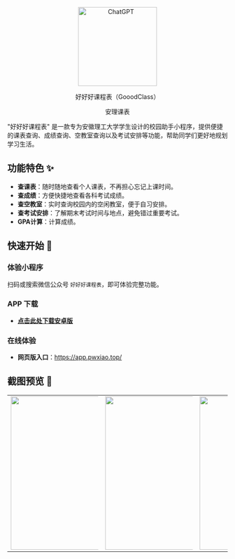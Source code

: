

<p align="center">
  <img width="180" src="https://cdn-app-icon2.pgyer.com/b/3/d/2/d/b3d2dac2b482b110ade2150e76c72124?x-oss-process=image/resize,m_lfit,h_120,w_120/format,jpg" alt="ChatGPT">
  <p align="center">好好好课程表（GooodClass）</p>
  <p align="center">安理课表</p>
</p>


"好好好课程表" 是一款专为安徽理工大学学生设计的校园助手小程序，提供便捷的课表查询、成绩查询、空教室查询以及考试安排等功能，帮助同学们更好地规划学习生活。

## 功能特色 ✨

- **查课表**：随时随地查看个人课表，不再担心忘记上课时间。
- **查成绩**：方便快捷地查看各科考试成绩。
- **查空教室**：实时查询校园内的空闲教室，便于自习安排。
- **查考试安排**：了解期末考试时间与地点，避免错过重要考试。
- **GPA计算**：计算成绩。

## 快速开始 🚀

### 体验小程序

扫码或搜索微信公众号 `好好好课程表`，即可体验完整功能。

### APP 下载

- **[点击此处下载安卓版](https://www.pgyer.com/gooodclass)**

### 在线体验

- **网页版入口**：https://app.pwxiao.top/

## 截图预览 📱
<table>
  <tr>
    <td><center><img src="https://pwxiao-blog.oss-cn-hangzhou.aliyuncs.com/typora_picScreenshot_20240828_225541.jpg" style="max-width: 200px; height: 350px;"></center></td>
    <td><center><img src="https://pwxiao-blog.oss-cn-hangzhou.aliyuncs.com/typora_picScreenshot_20240828_225351.jpg" style="max-width: 200px; height: 350px;"></center></td>
    <td><center><img src="https://pwxiao-blog.oss-cn-hangzhou.aliyuncs.com/typora_picScreenshot_20240828_225314.jpg" style="max-width: 200px; height: 350px;"></center></td>
    <td><center><img src="https://pwxiao-blog.oss-cn-hangzhou.aliyuncs.com/typora_picScreenshot_20240828_225312.jpg" style="max-width: 200px; height: 350px;"></center></td>
    <td><center><img src="https://pwxiao-blog.oss-cn-hangzhou.aliyuncs.com/typora_picScreenshot_20240828_225358.jpg" style="max-width: 200px; height: 350px;"></center></td>
  </tr>
</table>
